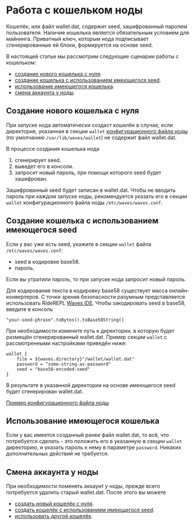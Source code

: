 # Работа с кошельком ноды

Кошелёк, или файл wallet.dat, содержит seed, зашифрованный паролем пользователя. Наличие кошелька является обязательным условием для майнинга. Приватный ключ, которым нода подписывает сгенерированные ей блоки, формируется на основе seed.

В настоящей статье мы рассмотрим следующие сценарии работы с кошельком:

* [создание нового кошелька с нуля](#new).
* [создание кошелька с использованием имеющегося seed](#existing-seed).
* [использование имеющегося кошелька](#existing-wallet).
* [смена аккаунта у ноды](#re-create).

## Создание нового кошелька с нуля <a id="new"></a>

При запуске нода автоматически создаст кошелёк в случае, если директория, указанная в секции `wallet` [конфигурационного файла ноды](https://github.com/wavesplatform/Waves/blob/master/node/src/main/resources/application.conf) (по умолчанию `/var/lib/waves/wallet`) не содержит файл wallet.dat.

В процессе создания кошелька нода

1. сгенерирует seed.
2. выведет его в консоли.
3. запросит новый пароль, при помощи которого seed будет зашифрован.

Зашифрованный seed будет записан в wallet.dat. Чтобы не вводить пароль при каждом запуске ноды, рекомендуется указать его в секции `wallet` конфигурационного файла ноды `/etc/waves/waves.conf`.

## Cоздание кошелька с использованием имеющегося seed <a id="existing-seed"></a>

Если у вас уже есть seed, укажите в секции `wallet` файла `/etc/waves/waves.conf`:

* seed в кодировке base58.
* пароль.

Если вы утратили пароль, то при запуске нода запросит новый пароль.

Для кодирования текста в кодировку base58 существует масса онлайн-конвертеров. С точки зрения безопасности разумным представляется использовать RideREPL [Waves IDE](https://ide.wavesplatform.com/). Чтобы закодировать seed в base58, введите в консоль

```
"your-seed-phrase".toBytes().toBase58String()
```

При необходимости измените путь к директории, в которую будет размещён сгенерированный wallet.dat. Пример секции `wallet` с рассмотренными настройками приведён ниже:

```
wallet {
    file = ${waves.directory}"/wallet/wallet.dat"
    password = "some-string-as-password"
    seed = "base58-encoded-seed"
}
```

В результате в указанной директории на основе имеющегося seed будет сгенерирован wallet.dat.

[Пример конфигурационного файла ноды](https://github.com/wavesplatform/Waves/blob/master/node/src/main/resources/application.conf)

## Использование имеющегося кошелька <a id="existing-wallet"></a>

Если у вас имеется созданный ранее файл wallet.dat, то всё, что потребуется сделать - это положить его в указанную в секции `wallet` директорию, и указать пароль к нему в параметре `password`. Никаких дополнительных действий не требуется.

## Смена аккаунта у ноды <a id="re-create"></a>

При необходимости поменять аккаунт у ноды, прежде всего потребуется удалить старый wallet.dat. После этого вы можете

* [создать новый кошелёк с нуля](#new).
* [создать кошелёк с использованием имеющегося seed](#existing-seed).
* [использовать другой кошелёк](#existing-wallet).
